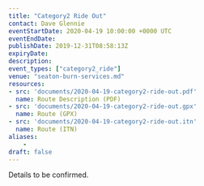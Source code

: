 ```yaml
---
title: "Category2 Ride Out"
contact: Dave Glennie
eventStartDate: 2020-04-19 10:00:00 +0000 UTC
eventEndDate:
publishDate: 2019-12-31T08:58:13Z
expiryDate:
description:
event_types: ["category2_ride"] 
venue: "seaton-burn-services.md"
resources:
- src: 'documents/2020-04-19-category2-ride-out.pdf'
  name: Route Description (PDF)
- src: 'documents/2020-04-19-category2-ride-out.gpx'
  name: Route (GPX)
- src: 'documents/2020-04-19-category2-ride-out.itn'
  name: Route (ITN)
aliases:
    - 
draft: false
---
```


Details to be confirmed.